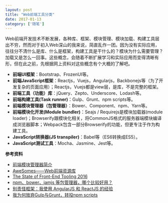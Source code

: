 ```yaml
---
layout: post
title: "Web前端工具分类"
date: 2017-01-13
category: ['随笔']
---
```


Web前端开发技术不断发展，各种库、框架、模块管理、模块加载、构建工具层出不穷，然而对于初入Web深山的我来说，简直乱作一团。因为没有实际应用，往往分不清什么是库、什么是框架，构建工具是干什么的？模块为什么需要管理？加载又是怎么一回事。这些概念，会随着不断扩展学习和实际应用而变得清晰有形，但在此之前，先根据网上资料对这些概念有个大概的了解吧。

* **前端UI框架**：Bootstrap、FrozenUI等。
* **前端JavaScript框架**：Reactjs，Vuejs，Angularjs，Backbonejs等（为了开发复杂的页面应用）；Reactjs，Vuejs都是view层，是库，不是完整的框架。
* **前端工具（功能）库**：jQuery、Zepto、Underscore、Lodash等。
* **前端构建工具(Task runner)**：Gulp、Grunt、npm scripts等。
* **前端模块管理器（包管理器）**：Bower、Component、npm、Yarn等。
* **前端模块化开发(Module bundler)**：Seajs / Requirejs是模块加载器(module loader)；Browserify跟模块化相关，将CommonJS格式的服务器端模块编译成浏览器脚本；Webpack包含一部分Browserify的功能，但更专注于作为构建工具。
* **JavaScript转换器(JS transpiler)**：Babel等（ES6转换成ES5）。
* **JavaScript测试工具**：Mocha、Jasmine、Jest等。

**参考资料**
* [前端模块管理器简介](http://www.ruanyifeng.com/blog/2014/09/package-management.html)
* [AweSomes——Web前端资源库](https://www.awesomes.cn/repos/Applications/Frameworks)
* [The State of Front-End Tooling 2016](https://ashleynolan.co.uk/blog/frontend-tooling-survey-2016-results)
* [npm、bower、jamjs 等包管理器，哪个比较好用？](https://www.zhihu.com/question/24414899)
* [别责怪框架：我使用 AngularJS 和 ReactJS 的经验](http://web.jobbole.com/86284/)
* [我为何放弃Gulp与Grunt，转投npm scripts](http://www.infoq.com/cn/news/2016/02/gulp-grunt-npm-scripts-part1)
